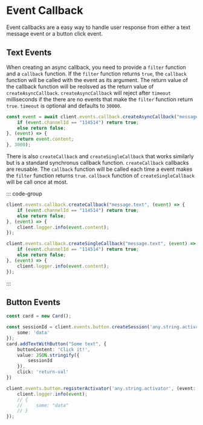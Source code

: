 # Event Callback

Event callbacks are a easy way to handle user response from either a text message event or a button click event.

## Text Events

When creating an async callback, you need to provide a `filter` function and a `callback` function. If the `filter` function returns `true`, the `callback` function will be called with the event as its argument. The return value of the callback function will be reolsved as the return value of `createAsyncCallback`. `createAsyncCallback` will reject after `timeout` milliseconds if the there are no events that make the `filter` function return `true`. `timeout` is optional and defaults to `30000`.

```typescript
const event = await client.events.callback.createAsyncCallback("message.text", (event) => {
    if (event.channelId == "114514") return true;
    else return false;
}, (event) => {
    return event.content;
}, 3000);
```

There is also `createCallback` and `createSingleCallback` that works similarly but is a standard synchronus callback function. `createCallback` callbacks are reusable. The `callback` function will be called each time a event makes the `filter` function returns `true`. `callback` function of `createSingleCallback` will be call once at most.

::: code-group

```typescript [createCallback]
client.events.callback.createCallback("message.text", (event) => {
    if (event.channelId == "114514") return true;
    else return false;
}, (event) => {
    client.logger.info(event.content);
});
```

```typescript [createSingleCallback]
client.events.callback.createSingleCallback("message.text", (event) => {
    if (event.channelId == "114514") return true;
    else return false;
}, (event) => {
    client.logger.info(event.content);
});
```

:::

## Button Events

```typescript
const card = new Card();

const sessionId = client.events.button.createSession('any.string.activator', {
    some: 'data'
});
card.addTextWithButton("Some text", {
    buttonContent: 'Click it!',
    value: JSON.stringify({
        sessionId
    }),
    click: 'return-val'
})

client.events.button.registerActivator('any.string.activator', (event: ButtonClickedEvent, data: data) => {
    client.logger.info(event);
    // {
    //     some: "data"
    // }
});
```
